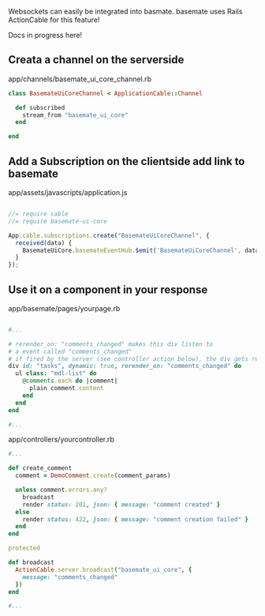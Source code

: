 Websockets can easily be integrated into basmate. basemate uses Rails ActionCable
for this feature!

Docs in progress here!

## Creata a channel on the serverside

app/channels/basemate_ui_core_channel.rb

```ruby
class BasemateUiCoreChannel < ApplicationCable::Channel

  def subscribed
    stream_from "basemate_ui_core"
  end

end

```

## Add a Subscription on the clientside add link to basemate

app/assets/javascripts/application.js

```javascript

//= require cable
//= require basemate-ui-core

App.cable.subscriptions.create("BasemateUiCoreChannel", {
  received(data) {
    BasemateUiCore.basemateEventHub.$emit('BasemateUiCoreChannel', data)
  }
});

```

## Use it on a component in your response

app/basemate/pages/yourpage.rb

```ruby

#...

# rerender_on: "comments_changed" makes this div listen to
# a event called "comments_changed"
# if fired by the server (see controller action below), the div gets rerendered
div id: "tasks", dynamic: true, rerender_on: "comments_changed" do
  ul class: "mdl-list" do
    @comments.each do |comment|
      plain comment.content
    end
  end
end

#...

```


app/controllers/yourcontroller.rb


```ruby
#...

def create_comment
  comment = DemoComment.create(comment_params)

  unless comment.errors.any?
    broadcast
    render status: 201, json: { message: "comment created" }
  else
    render status: 422, json: { message: "comment creation failed" }
  end
end

protected

def broadcast
  ActionCable.server.broadcast("basemate_ui_core", {
    message: "comments_changed"
  })
end

#...
```
